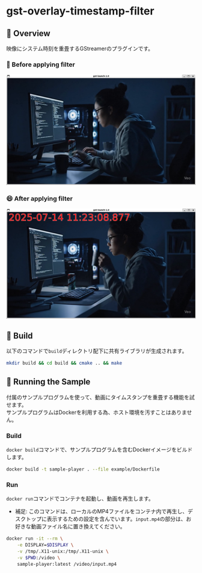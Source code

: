 # gst-overlay-timestamp-filter

## 📝 Overview
映像にシステム時刻を重畳するGStreamerのプラグインです。

### 🙂 Before applying filter 
![before_applying_filter](before_applying_filter.png)

### 😄 After applying filter
![after_applying_filter](after_applying_filter.png)


## 🔧 Build
以下のコマンドで`build`ディレクトリ配下に共有ライブラリが生成されます。
```bash
mkdir build && cd build && cmake .. && make
```


## 🚀 Running the Sample
付属のサンプルプログラムを使って、動画にタイムスタンプを重畳する機能を試せます。  
サンプルプログラムはDockerを利用する為、ホスト環境を汚すことはありません。

### Build
`docker build`コマンドで、サンプルプログラムを含むDockerイメージをビルドします。
```bash
docker build -t sample-player . --file example/Dockerfile
```

### Run
`docker run`コマンドでコンテナを起動し、動画を再生します。

* 補足: このコマンドは、ローカルのMP4ファイルをコンテナ内で再生し、デスクトップに表示するための設定を含んでいます。`input.mp4`の部分は、お好きな動画ファイル名に置き換えてください。

```bash
docker run -it --rm \
    -e DISPLAY=$DISPLAY \
    -v /tmp/.X11-unix:/tmp/.X11-unix \
    -v $PWD:/video \
    sample-player:latest /video/input.mp4
```